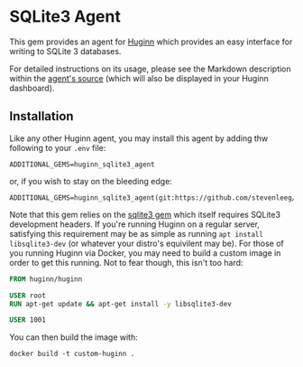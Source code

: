 # SQLite3 Agent
This gem provides an agent for [Huginn](https://github.com/huginn/huginn) which provides an easy interface for writing to SQLite 3 databases.

For detailed instructions on its usage, please see the Markdown description within the [agent's source](https://github.com/stevenleeg/huginn_sqlite3_agent/blob/master/lib/huginn_sqlite3_agent/sqlite3_write_agent.rb) (which will also be displayed in your Huginn dashboard).

## Installation
Like any other Huginn agent, you may install this agent by adding thw following
to your `.env` file:

```
ADDITIONAL_GEMS=huginn_sqlite3_agent
```

or, if you wish to stay on the bleeding edge:

```
ADDITIONAL_GEMS=huginn_sqlite3_agent(git:https://github.com/stevenleeg/huginn_sqlite3_agent.git)
```

Note that this gem relies on the [sqlite3 gem](https://github.com/sparklemotion/sqlite3-ruby) which itself requires SQLite3 development headers. If you're running Huginn on a regular server, satisfying this requirement may be as simple as running `apt install libsqlite3-dev` (or whatever your distro's equivilent may be). For those of you running Huginn via Docker, you may need to build a custom image in order to get this running. Not to fear though, this isn't too hard:

```Dockerfile
FROM huginn/huginn

USER root
RUN apt-get update && apt-get install -y libsqlite3-dev

USER 1001
```

You can then build the image with:

```
docker build -t custom-huginn .
```
